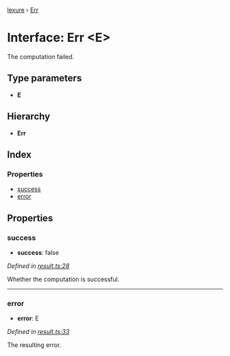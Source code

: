 [lexure](../README.md) › [Err](err.md)

# Interface: Err \<**E**\>

The computation failed.

## Type parameters

* **E**

## Hierarchy

* **Err**

## Index

### Properties

* [success](err.md#success)
* [error](err.md#error)

## Properties

###  success

* **success**: false

*Defined in [result.ts:28](https://github.com/1Computer1/lexure/blob/f9054d8/src/result.ts#L28)*

Whether the computation is successful.

___

###  error

* **error**: E

*Defined in [result.ts:33](https://github.com/1Computer1/lexure/blob/f9054d8/src/result.ts#L33)*

The resulting error.
